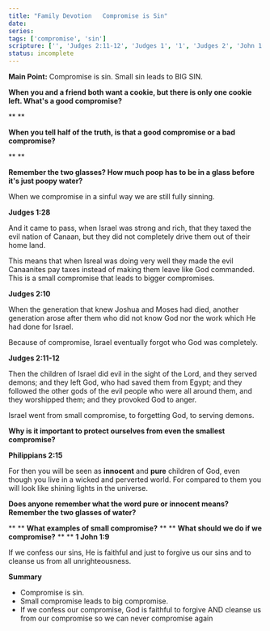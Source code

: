 ```yaml
---
title: "Family Devotion   Compromise is Sin"
date: 
series: 
tags: ['compromise', 'sin']
scripture: ['', 'Judges 2:11-12', 'Judges 1', '1', 'Judges 2', 'John 1', 'Philippians 2']
status: incomplete
---
```


**Main Point:**
Compromise is sin. Small sin leads to BIG SIN.

**When you and a friend both want a cookie, but there is only one cookie left. What's a good compromise?**

**
**

**When you tell half of the truth, is that a good compromise or a bad compromise?**

**
**

**Remember the two glasses? How much poop has to be in a glass before it's just poopy water?**

When we compromise in a sinful way we are still fully sinning.

**Judges 1:28**

And it came to pass, when Israel was strong and rich, that they taxed the evil nation of Canaan, but they did not completely drive them out of their home land.

This means that when Isreal was doing very well they made the evil Canaanites pay taxes instead of making them leave like God commanded. This is a small compromise that leads to bigger compromises.

**Judges 2:10**

When the generation that knew Joshua and Moses had died, another generation arose after them who did not know God nor the work which He had done for Israel.

Because of compromise, Israel eventually forgot who God was completely.

**Judges 2:11-12**

Then the children of Israel did evil in the sight of the Lord, and they served demons; and they left God, who had saved them from Egypt; and they followed the other gods of the evil people who were all around them, and they worshipped them; and they provoked God to anger.

Israel went from small compromise, to forgetting God, to serving demons.

**Why is it important to protect ourselves from even the smallest compromise?**

**Philippians 2:15**

For then you will be seen as **innocent** and **pure** children of God, even though you live in a wicked and perverted world. For compared to them you will look like shining lights in the universe.

**Does anyone remember what the word pure or innocent means? Remember the two glasses of water?**

**
**
**What examples of small compromise?**
**
**
**What should we do if we compromise?**
**
**
**1 John 1:9**

If we confess our sins, He is faithful and just to forgive us our sins and to cleanse us from all unrighteousness.

**Summary**

- Compromise is sin.
- Small compromise leads to big compromise.
- If we confess our compromise, God is faithful to forgive AND cleanse us from our compromise so we can never compromise again